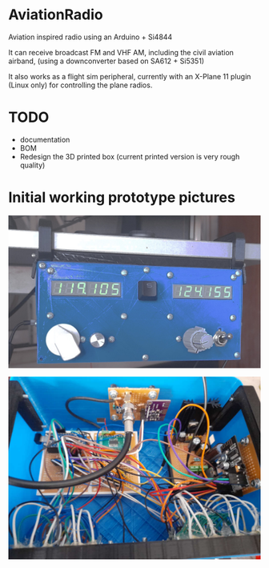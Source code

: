 # AviationRadio
Aviation inspired radio using an Arduino + Si4844

It can receive broadcast FM and VHF AM, including the civil aviation airband, (using a downconverter based on SA612 + Si5351)

It also works as a flight sim peripheral, currently with an X-Plane 11 plugin (Linux only) for controlling the plane radios.

# TODO 
- documentation
- BOM
- Redesign the 3D printed box (current printed version is very rough quality)

# Initial working prototype pictures

![outside](outside.jpg)

![inside](inside.jpg)



